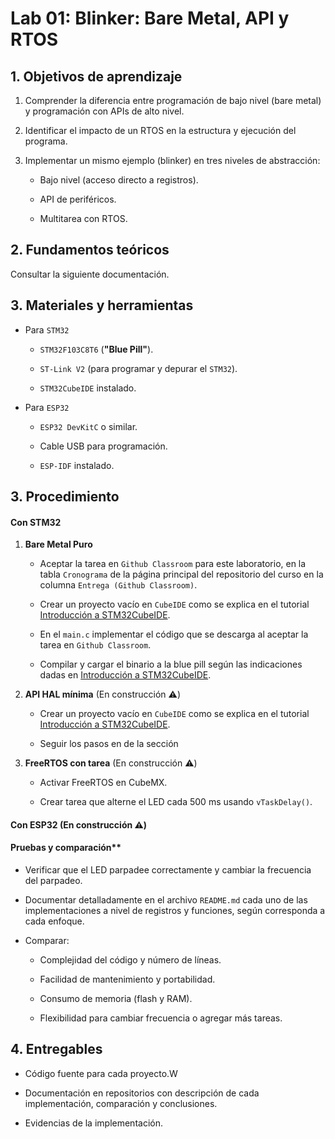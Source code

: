 # Lab 01: Blinker: Bare Metal, API y RTOS

## 1. Objetivos de aprendizaje


1. Comprender la diferencia entre programación de bajo nivel (bare metal) y programación con APIs de alto nivel.

2. Identificar el impacto de un RTOS en la estructura y ejecución del programa.

3. Implementar un mismo ejemplo (blinker) en tres niveles de abstracción:

    * Bajo nivel (acceso directo a registros).

    * API de periféricos.

    * Multitarea con RTOS.


## 2. Fundamentos teóricos

Consultar la siguiente documentación.

## 3. Materiales y herramientas

* Para ```STM32```

    * ```STM32F103C8T6``` (**"Blue Pill"**).

    * ```ST-Link V2``` (para programar y depurar el ```STM32```).

    * ```STM32CubeIDE``` instalado.


* Para ```ESP32```

    * ```ESP32 DevKitC``` o similar.

    * Cable USB para programación.

    * ```ESP-IDF``` instalado.


## 3. Procedimiento

#### Con STM32

1. **Bare Metal Puro**

    * Aceptar la tarea en ```Github Classroom``` para este laboratorio, en la tabla ```Cronograma``` de la página principal del repositorio del curso en la columna ```Entrega (Github Classroom)```.  

    * Crear un proyecto vacío en ```CubeIDE``` como se explica en el tutorial [Introducción a STM32CubeIDE](/labs/01_lab01/tutorial_cubeIDE.md).

    * En el ```main.c``` implementar el código que se descarga al aceptar la tarea en ```Github Classroom```.

    * Compilar y cargar el binario a la blue pill según las indicaciones dadas en [Introducción a STM32CubeIDE](/labs/01_lab01/tutorial_cubeIDE.md).

2. **API HAL mínima** (En construcción ⚠️)


    * Crear un proyecto vacío en ```CubeIDE``` como se explica en el tutorial [Introducción a STM32CubeIDE](/labs/01_lab01/tutorial_cubeIDE.md).

    * Seguir los pasos en de la sección[]()

3. **FreeRTOS con tarea** (En construcción ⚠️)

    * Activar FreeRTOS en CubeMX.

    * Crear tarea que alterne el LED cada $500$ ms usando ```vTaskDelay()```.

#### Con ESP32 (En construcción ⚠️)

#### Pruebas y comparación**

* Verificar que el LED parpadee correctamente y cambiar la frecuencia del parpadeo.

* Documentar detalladamente en el archivo ```README.md``` cada uno de las implementaciones a nivel de registros y funciones, según corresponda a cada enfoque.

* Comparar:

    * Complejidad del código y número de líneas.

    * Facilidad de mantenimiento y portabilidad.

    * Consumo de memoria (flash y RAM).

    * Flexibilidad para cambiar frecuencia o agregar más tareas.

## 4. Entregables

* Código fuente para cada proyecto.W

* Documentación en repositorios con descripción de cada implementación, comparación y conclusiones.

* Evidencias de la implementación.